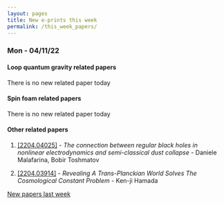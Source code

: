 ```yaml
---
layout: pages
title: New e-prints this week
permalink: /this_week_papers/
---
```




### Mon - 04/11/22

#### Loop quantum gravity related papers

There is no new related paper today 

#### Spin foam related papers

There is no new related paper today 



#### Other related papers

1. [[2204.04025]](https://arxiv.org/abs/2204.04025) - *The connection between regular black holes in nonlinear electrodynamics  and semi-classical dust collapse* - Daniele Malafarina, Bobir Toshmatov

1. [[2204.03914]](https://arxiv.org/abs/2204.03914) - *Revealing A Trans-Planckian World Solves The Cosmological Constant  Problem* - Ken-ji Hamada






[New papers last week]({{site.url}}/archived/weekly/pre-prints/2022/04/11/archived_weekly_papers.html)
